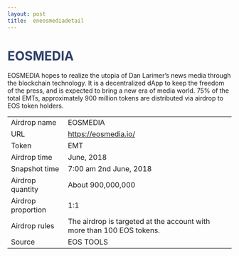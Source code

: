 ```yaml
---
layout: post
title:  eneosmediadetail
---
```


<h1 style="color: #2F416A">EOSMEDIA</h1>
<p>
EOSMEDIA hopes to realize the utopia of Dan Larimer’s news media through the blockchain technology. It is a decentralized dApp to keep the freedom of the press, and is expected to bring a new era of media world. 75% of the total EMTs, approximately 900 million tokens are distributed via airdrop to EOS token holders.
</p>


<table class="center">
  <tbody>
    <tr>
        <td class="tablehalf">Airdrop name</td>
        <td class="tablehalf">EOSMEDIA</td>
    </tr>
    <tr>
        <td>URL</td>
        <td><a href="http://eosmedia.io" target="_blank">https://eosmedia.io/</a></td>
    </tr>
    <tr>
        <td>Token</td>
        <td>EMT</td>
    </tr>
    <tr>
        <td>Airdrop time</td>
        <td>June, 2018</td>
    </tr>
    <tr>
        <td>Snapshot time</td>
        <td>7:00 am 2nd June, 2018</td>
    </tr>
    <tr>
        <td>Airdrop quantity</td>
        <td>About 900,000,000</td>
    </tr>
    <tr>
        <td>Airdrop proportion</td>
        <td>1:1</td>
    </tr>
    <tr>
        <td>Airdrop rules</td>
        <td>
        The airdrop is targeted at the account with more than 100 EOS tokens.
        </td>
    </tr>
    <tr>
        <td>Source</td>
        <td>EOS TOOLS</td>
    </tr>
  </tbody>
</table>

